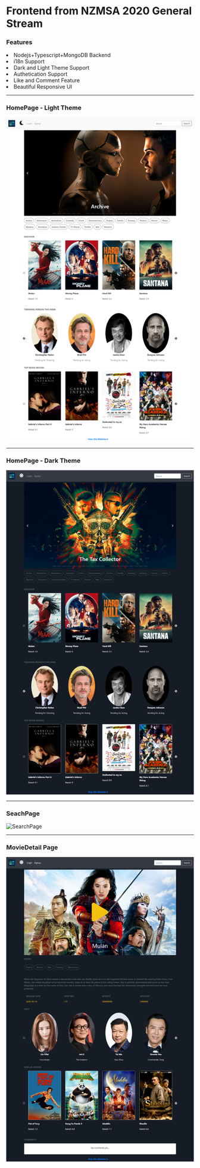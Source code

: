 # Frontend from NZMSA 2020 General Stream

### Features
<li>Nodejs+Typescript+MongoDB Backend</li>
<li>i18n Support</li>
<li>Dark and Light Theme Support</li>
<li>Authetication Support</li>
<li>Like and Comment Feature</li>
<li>Beautiful Responsive UI</li>

<hr />

### HomePage - Light Theme

![HomePageLightTheme](./images/HomePageLightTheme.png)

<hr />

### HomePage - Dark Theme

![HomePageDarkTheme](./images/HomePageDarkTheme.png)

<hr />

### SeachPage

![SearchPage](./images/SearchPage.png)

<hr />

### MovieDetail Page

![MovieDetailPage](./images/MovieDetailPage.png)
